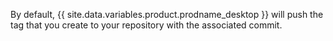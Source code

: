 By default, {{ site.data.variables.product.prodname_desktop }} will push the tag that you create to your repository with the associated commit.
